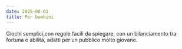 ```yaml
---
date: 2025-08-01
title: Per bambini
---
```


Giochi semplici,con regole facili da spiegare,
con un bilanciamento tra fortuna e abilità, adatti per un pubblico molto giovane.